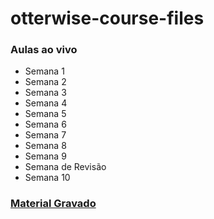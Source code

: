 # otterwise-course-files

### Aulas ao vivo
- Semana 1
- Semana 2
- Semana 3
- Semana 4
- Semana 5
- Semana 6
- Semana 7
- Semana 8
- Semana 9
- Semana de Revisão
- Semana 10

### [Material Gravado](https://github.com/PauloHFS/otterwise-course-files/tree/main/Material%20Gravado#readme)
